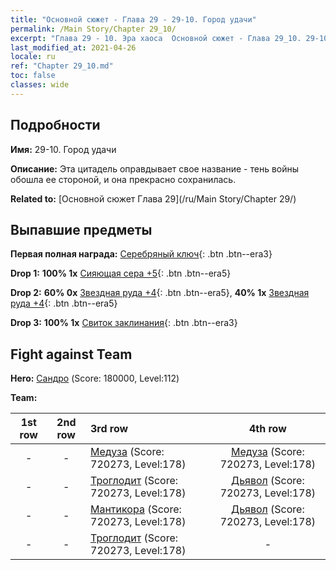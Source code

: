 ```yaml
---
title: "Основной сюжет - Глава 29 - 29-10. Город удачи"
permalink: /Main Story/Chapter 29_10/
excerpt: "Глава 29 - 10. Эра хаоса  Основной сюжет - Глава 29_10. 29-10. Город удачи"
last_modified_at: 2021-04-26
locale: ru
ref: "Chapter 29_10.md"
toc: false
classes: wide
---
```


## Подробности

 **Имя:** 29-10. Город удачи

 **Описание:** Эта цитадель оправдывает свое название - тень войны обошла ее стороной, и она прекрасно сохранилась.

 **Related to:** [Основной сюжет Глава 29](/ru/Main Story/Chapter 29/)

## Выпавшие предметы

 **Первая полная награда:** [Серебряный ключ](/ItemsRU/con_693/){: .btn .btn--era3}

 **Drop 1:** **100% 1x** [Сияющая сера +5](/ItemsRU/mat_99/){: .btn .btn--era5}

 **Drop 2:** **60% 0x** [Звездная руда +4](/ItemsRU/mat_89/){: .btn .btn--era5}, **40% 1x** [Звездная руда +4](/ItemsRU/mat_89/){: .btn .btn--era5}

 **Drop 3:** **100% 1x** [Свиток заклинания](/ItemsRU/con_694/){: .btn .btn--era3}


## Fight against Team
 **Hero:** [Сандро](/ru/heroes/Sandro/) (Score: 180000, Level:112)

 **Team:**


  | 1st row | 2nd row | 3rd row | 4th row |
  |:----:|:----:|:----|:----:|
  | - | - | [Медуза](/ru/units/Medusa/) (Score: 720273, Level:178)  | [Медуза](/ru/units/Medusa/) (Score: 720273, Level:178)  |
  | - | - | [Троглодит](/ru/units/Troglodyte/) (Score: 720273, Level:178)  | [Дьявол](/ru/units/Devil/) (Score: 720273, Level:178)  |
  | - | - | [Мантикора](/ru/units/Manticore/) (Score: 720273, Level:178)  | [Дьявол](/ru/units/Devil/) (Score: 720273, Level:178)  |
  | - | - | [Троглодит](/ru/units/Troglodyte/) (Score: 720273, Level:178)  | - |


